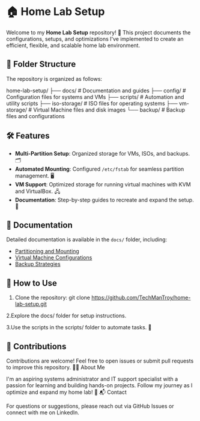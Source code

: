 # 🏠 Home Lab Setup

Welcome to my **Home Lab Setup** repository! 🚀 This project documents the configurations, setups, and optimizations I’ve implemented to create an efficient, flexible, and scalable home lab environment. 

## 📂 Folder Structure
The repository is organized as follows:

home-lab-setup/ ├── docs/ # Documentation and guides ├── config/ # Configuration files for systems and VMs ├── scripts/ # Automation and utility scripts ├── iso-storage/ # ISO files for operating systems ├── vm-storage/ # Virtual Machine files and disk images └── backup/ # Backup files and configurations


## 🛠️ Features
- **Multi-Partition Setup**: Organized storage for VMs, ISOs, and backups. 🗂️
- **Automated Mounting**: Configured `/etc/fstab` for seamless partition management. 🖥️
- **VM Support**: Optimized storage for running virtual machines with KVM and VirtualBox. 🖧
- **Documentation**: Step-by-step guides to recreate and expand the setup. 📘

## 📖 Documentation
Detailed documentation is available in the `docs/` folder, including:
- [Partitioning and Mounting](Docs/partitioning_and_setup.md)
- [Virtual Machine Configurations](Docs/vm_configurations.md)
- [Backup Strategies](Docs/backup_strategies.md)

## 🚀 How to Use
 1. Clone the repository:
   git clone https://github.com/TechManTroy/home-lab-setup.git

  2.Explore the docs/ folder for setup instructions.

  3.Use the scripts in the scripts/ folder to automate tasks. 🧰

## 🤝 Contributions

Contributions are welcome! Feel free to open issues or submit pull requests to improve this repository.
🧑‍💻 About Me

I'm an aspiring systems administrator and IT support specialist with a passion for learning and building hands-on projects. Follow my journey as I optimize and expand my home lab! 🌟
📬 Contact

For questions or suggestions, please reach out via GitHub Issues or connect with me on LinkedIn.
